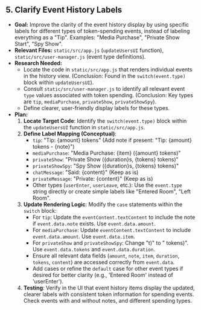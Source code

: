 ## 5. Clarify Event History Labels

*   **Goal:** Improve the clarity of the event history display by using specific labels for different types of token-spending events, instead of labeling everything as a "Tip". Examples: "Media Purchase", "Private Show Start", "Spy Show".
*   **Relevant Files:** `static/src/app.js` (`updateUsersUI` function), `static/src/user-manager.js` (event type definitions).
*   **Research Needed:**
    *   Locate the code in `static/src/app.js` that renders individual events in the history view. (Conclusion: Found in the `switch(event.type)` block within `updateUsersUI`).
    *   Consult `static/src/user-manager.js` to identify all relevant event `type` values associated with token spending. (Conclusion: Key types are `tip`, `mediaPurchase`, `privateShow`, `privateShowSpy`).
    *   Define clearer, user-friendly display labels for these types.
*   **Plan:**
    1.  **Locate Target Code**: Identify the `switch(event.type)` block within the `updateUsersUI` function in `static/src/app.js`.
    2.  **Define Label Mapping (Conceptual)**:
        *   `tip`: "Tip: {amount} tokens" (Add note if present: "Tip: {amount} tokens - {note}")
        *   `mediaPurchase`: "Media Purchase: {item} ({amount} tokens)"
        *   `privateShow`: "Private Show ({duration}s, {tokens} tokens)"
        *   `privateShowSpy`: "Spy Show ({duration}s, {tokens} tokens)"
        *   `chatMessage`: "Said: {content}" (Keep as is)
        *   `privateMessage`: "Private: {content}" (Keep as is)
        *   Other types (`userEnter`, `userLeave`, etc.): Use the `event.type` string directly or create simple labels like "Entered Room", "Left Room".
    3.  **Update Rendering Logic**: Modify the `case` statements within the `switch` block:
        *   For `tip`: Update the `eventContent.textContent` to include the note if `event.data.note` exists. Use `event.data.amount`.
        *   For `mediaPurchase`: Update `eventContent.textContent` to include `event.data.amount`. Use `event.data.item`.
        *   For `privateShow` and `privateShowSpy`: Change "t)" to " tokens)". Use `event.data.tokens` and `event.data.duration`.
        *   Ensure all relevant data fields (`amount`, `note`, `item`, `duration`, `tokens`, `content`) are accessed correctly from `event.data`.
        *   Add cases or refine the `default` case for other event types if desired for better clarity (e.g., 'Entered Room' instead of 'userEnter').
    4.  **Testing**: Verify in the UI that event history items display the updated, clearer labels with consistent token information for spending events. Check events with and without notes, and different spending types.
